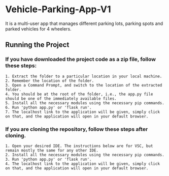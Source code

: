 # Vehicle-Parking-App-V1

It is a multi-user app that manages different parking lots, parking spots and parked vehicles for 4 wheelers.

## Running the Project

### If you have downloaded the project code as a zip file, follow these steps:
    1. Extract the folder to a particular location in your local machine.
    2. Remember the location of the folder.
    3. Open a Command Prompt, and switch to the location of the extracted folder.
    4. You should be at the root of the folder, i.e., the app.py file should be one of the immediately available files.
    5. Install all the necessary modules using the necessary pip commands.
    6. Run 'python app.py' or 'flask run'.
    7. The localhost link to the application will be given, simply click on that, and the application will open in your default browser.

### If you are cloning the repository, follow these steps after cloning.
    1. Open your desired IDE. The instructions below are for VSC, but remain mostly the same for any other IDE.
    2. Install all the necessary modules using the necessary pip commands.
    3. Run 'python app.py' or 'flask run'.
    4. The localhost link to the application will be given, simply click on that, and the application will open in your default browser.